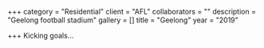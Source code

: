+++
category = "Residential"
client = "AFL"
collaborators = ""
description = "Geelong football stadium"
gallery = []
title = "Geelong"
year = "2019"

+++
Kicking goals...